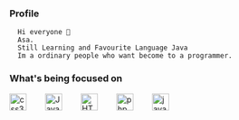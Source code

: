 ### Profile

```
  Hi everyone 👋
  Asa.
  Still Learning and Favourite Language Java
  Im a ordinary people who want become to a programmer.
```

<h3>What's being focused on</h3>

<img align="left" width="30px" alt="css3" style="padding-right:30px" src="https://cdn.jsdelivr.net/gh/devicons/devicon/icons/css3/css3-original.svg" />
<img align="left" width="30px" alt="Javascript" style="padding-right:30px" src="https://cdn.jsdelivr.net/gh/devicons/devicon/icons/javascript/javascript-original.svg" />
<img align="left" width="30px" alt="HTML5" style="padding-right:30px" src="https://cdn.jsdelivr.net/gh/devicons/devicon/icons/html5/html5-original.svg" />
<img align="left" width="30px" alt="php" style="padding-right:30px" src="https://cdn.jsdelivr.net/gh/devicons/devicon/icons/php/php-original.svg" />
<img align="left" width="30px" alt="java" style="padding-right:30px" src="https://cdn.jsdelivr.net/gh/devicons/devicon/icons/java/java-original.svg" />
